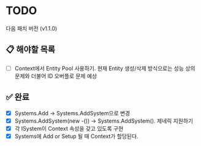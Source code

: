 # TODO

다음 패치 버전 (v1.1.0)

## 📋 해야할 목록

- [ ] Context에서 Entity Pool 사용하기. 현재 Entity 생성/삭제 방식으로는 성능 상의 문제와 더불어 ID 오버플로 문제 예상

## ✅ 완료

- [x] Systems.Add -> Systems.AddSystem으로 변경
- [x] Systems.AddSystem(new -()) -> Systems.AddSystem<T>(). 제네릭 지원하기
- [x] 각 ISystem이 Context 속성을 갖고 있도록 구현
- [x] Systems에 Add or Setup 될 때 Context가 할당된다.